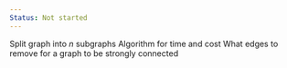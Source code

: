 ```yaml
---
Status: Not started
---
```

Split graph into $n$ subgraphs
Algorithm for time and cost
What edges to remove for a graph to be strongly connected